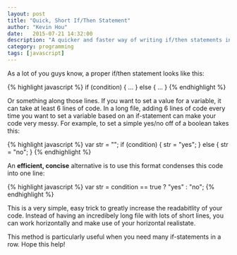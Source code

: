 ```yaml
---
layout: post
title: "Quick, Short If/Then Statement"
author: "Kevin Hou"
date:   2015-07-21 14:32:00
description: "A quicker and faster way of writing if/then statements in javascript."
category: programming
tags: [javascript]
---
```

As a lot of you guys know, a proper if/then statement looks like this:

{% highlight javascript %}
if (condition) {
  ...
} else {
  ...
}
{% endhighlight %}

Or something along those lines. If you want to set a value for a variable, it can take at least 6 lines of code. In a long file, adding 6 lines of code every time you want to set a variable based on an if-statement can make your code very messy. For example, to set a simple yes/no off of a boolean takes this:

{% highlight javascript %}
var str = "";
if (condition) {
  str = "yes";
} else {
  str = "no";
}
{% endhighlight %}

An <b>efficient, concise</b> alternative is to use this format condenses this code into one line:

{% highlight javascript %}
var str = condition == true ? "yes" : "no";
{% endhighlight %}

This is a very simple, easy trick to greatly increase the readabitlity of your code. Instead of having an incredibely long file with lots of short lines, you can work horizontally and make use of your horizontal realistate.

This method is particularly useful when you need many if-statements in a row. Hope this help!